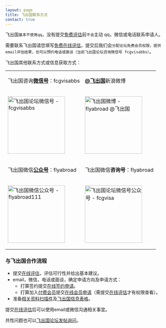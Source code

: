 ```yaml
---
layout: page
title: 飞出国联系方式
contact: true
---
```


飞出国`基本不使用qq`，没有提交<a href="http://pg.flyabroadvisa.com" target="_blank">免费评估</a>前`不会`主动 qq，微信或电话联系申请人。

需要联系飞出国请您填写<a href="http://pg.flyabroadvisa.com" target="_blank">免费在线评估</a>，提交后我们会`分配论坛免费会员权限，提供email评估结果，也可以预约电话或面谈（当前飞出国论坛咨询微信号 fcgvisabbs）`。

飞出国其他联系方式或信息获取方式：

<div class="mobile-side-scroller">
<table>

<tr>
<td><p>飞出国咨询<strong><u>微信号</u></strong>：fcgvisabbs</td>
<td><p><a href="http://weibo.com/flyabroad" target="_blank" ><strong>@飞出国</strong></a>新浪微博</p></td>
</tr>
<tr>
<td><p><img src="http://kit.flyabroadvisa.com/wxfcg/fcg15.jpg" width="180" height="180" border="0" alt="飞出国论坛微信号 - fcgvisabbs"></p></td>
<td><p><img src="http://kit.flyabroadvisa.com/wb/fly.png" width="180" height="180" border="0" alt="飞出国微博 - flyabroad @飞出国"></p></td>
</tr>

<tr>
<td><p>飞出国微信<strong><u>公众号</u></strong>：flyabroad</p></td>
<td><p>飞出国微信<strong>咨询号</strong>：flyabroad</p></td>
</tr>
<tr>
<td><p><img src="http://kit.flyabroadvisa.com/wxfly/15.jpg" width="180" height="180" border="0" alt="飞出国微信公众号 - flyabroad111"></p></td>
<td><p><img src="http://kit.flyabroadvisa.com/wxfly/fly15.jpg" width="180" height="180" border="0" alt="飞出国论坛微信号公众号 - fcgvisa"></p></td>
</tr>

</table>
</div>

### 与飞出国合作流程

- 提交<a href="http://pg.flyabroadvisa.com" target="_blank">在线评估</a>，评估可行性并给出基本建议。
- email，微信，电话或面谈，确定申请方向及申请方式：
  - 打算签约提交<a href="http://lvshi.flyabroadvisa.com/" target="_blank">在线签约申请</a>。
  - 打算加入<a href="http://bbs.fcgvisa.com/t/topic/9611" target="_blank">付费会员</a>提交<a href="http://member.flyabroadvisa.com/" target="_blank">在线会员申请</a>（需提交<a href="http://pg.flyabroadvisa.com" target="_blank">在线评估</a>才有权限查看）。 
- 准备<a href="http://bbs.fcgvisa.com/t/topic/1751" target="_blank">相关资料扫描件</a>及<a href="http://www.flyabroadvisa.com/dl/info/INFO-skilled-FLYabroad.zip" target="_blank">飞出国信息表格</a>。

提交<a href="http://pg.flyabroadvisa.com" target="_blank">在线评估</a>后可以使用email或微信沟通相关事宜。

共性问题也可以<a href="http://bbs.fcgvisa.com" target="_blank">飞出国论坛发帖询问</a>。